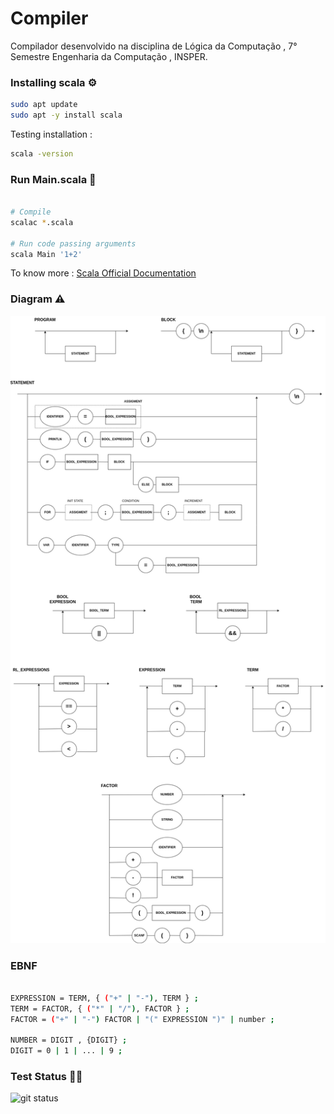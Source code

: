 # Compiler
Compilador desenvolvido na disciplina de Lógica da Computação , 7° Semestre Engenharia da Computação , INSPER.

### Installing scala ⚙️

```bash
sudo apt update
sudo apt -y install scala
```

Testing installation : 
```bash
scala -version
```

### Run Main.scala 📌️
```bash

# Compile
scalac *.scala 

# Run code passing arguments
scala Main '1+2'
```
To know more : [Scala Official Documentation](https://docs.scala-lang.org/overviews/scala-book/hello-world-1.html)

### Diagram ⚠️

<img src = 'Diagrama_v2-3.png'>

### EBNF

```bash

EXPRESSION = TERM, { ("+" | "-"), TERM } ;
TERM = FACTOR, { ("*" | "/"), FACTOR } ;
FACTOR = ("+" | "-") FACTOR | "(" EXPRESSION ")" | number ; 

NUMBER = DIGIT , {DIGIT} ; 
DIGIT = 0 | 1 | ... | 9 ;

```

### Test Status 👩‍💻️
![git status](http://3.129.230.99/svg/leticiacb1/Compiler/)
